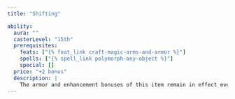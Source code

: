 ```yaml
---
title: "Shifting"

ability:
  aura: ""
  casterLevel: "15th"
  prerequisites:
    feats: ["{% feat_link craft-magic-arms-and-armor %}"]
    spells: ["{% spell_link polymorph-any-object %}"]
    special: []
  price: "+2 bonus"
  description: |
    The armor and enhancement bonuses of this item remain in effect even while the wearer is in an alternate form (such as a lycanthrope's Alternate Form ability). Such items meld into the wearer's alternate form and thus cannot be seen in that form. This item does not work with a Druid's Wild Shape ability, nor does it work with spells that change the form of a creature. It only works with a natural alternate form of a creature.
---
```

